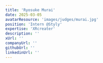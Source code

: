 ```yaml
---
title: 'Ryosuke Murai'
date: 2025-03-05
avatarResource: 'images/judges/murai.jpg'
position: 'Intern @Styly'
expertise: 'XRcreater'
description: ''
xUrl: ''
companyUrl: ''
githubUrl: ''
linkedinUrl: ''
---
```

